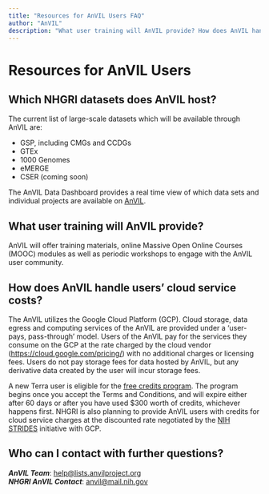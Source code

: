 ```yaml
---
title: "Resources for AnVIL Users FAQ"
author: "AnVIL"
description: "What user training will AnVIL provide? How does AnVIL handle users’ cloud service costs"
---
```


# Resources for AnVIL Users

## Which NHGRI datasets does AnVIL host?

The current list of large-scale datasets which will be available through AnVIL are:

- GSP, including CMGs and CCDGs
- GTEx
- 1000 Genomes
- eMERGE
- CSER (coming soon)

The AnVIL Data Dashboard provides a real time view of which data sets and individual projects are available on [AnVIL](/data).

## What user training will AnVIL provide?

AnVIL will offer training materials, online Massive Open Online Courses (MOOC) modules as well as periodic workshops to engage with the AnVIL user community.

## How does AnVIL handle users’ cloud service costs?

The AnVIL utilizes the Google Cloud Platform (GCP). Cloud storage, data egress and computing services of the AnVIL are provided under a ‘user-pays, pass-through’ model. Users of the AnVIL pay for the services they consume on the GCP at the rate charged by the cloud vendor (<https://cloud.google.com/pricing/>) with no additional charges or licensing fees. Users do not pay storage fees for data hosted by AnVIL, but any derivative data created by the user will incur storage fees.

A new Terra user is eligible for the [free credits program](https://support.terra.bio/hc/en-us/articles/360046295092-Set-up-billing-with-300-Google-credits-to-explore-Terra). The program begins once you accept the Terms and Conditions, and will expire either after 60 days or after you have used $300 worth of credits, whichever happens first. NHGRI is also planning to provide AnVIL users with credits for cloud service charges at the discounted rate negotiated by the [NIH STRIDES](https://datascience.nih.gov/strides) initiative with GCP.

## Who can I contact with further questions?

**_AnVIL Team_**: [help@lists.anvilproject.org](mailto:help@lists.anvilproject.org)\
**_NHGRI AnVIL Contact_**: [anvil@mail.nih.gov](mailto:anvil@mail.nih.gov)

